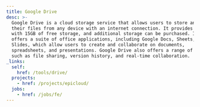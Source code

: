 ```yaml
---
title: Google Drive
desc: >-
  Google Drive is a cloud storage service that allows users to store and access
  their files from any device with an internet connection. It provides users
  with 15GB of free storage, and additional storage can be purchased. It also
  offers a suite of office applications, including Google Docs, Sheets, and
  Slides, which allow users to create and collaborate on documents,
  spreadsheets, and presentations. Google Drive also offers a range of features,
  such as file sharing, version history, and real-time collaboration.
_links:
  self:
    href: /tools/drive/
  projects:
    - href: /projects/epicloud/
  jobs:
    - href: /jobs/fe/
---
```

